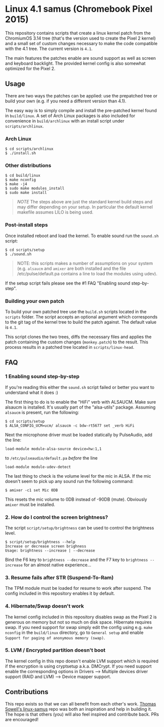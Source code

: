 # Linux 4.1 samus (Chromebook Pixel 2015)

This repository contains scripts that create a linux kernel patch from the
ChromiumOS 3.14 tree (that's the version used to create the Pixel 2 kernel)
and a small set of custom changes necessary to make the code compatible
with the 4.1 tree. The current version is `4.1`.

The main features the patches enable are sound support as well as screen and
keyboard backlight. The provided kernel config is also somewhat optimized
for the Pixel 2.

## Usage

There are two ways the patches can be applied: use the prepatched tree
or build your own (e.g. if you need a different version than 4.1).

The easy way is to simply compile and install the pre-patched kernel found in
`build/linux`. A set of Arch Linux packages is also included for convenience
in `build/archlinux` with an install script under `scripts/archlinux`.

### Arch Linux
```
$ cd scripts/archlinux
$ ./install.sh
```
### Other distributions
```
$ cd build/linux
$ make nconfig
$ make -j4
$ sudo make modules_install
$ sudo make install
```
> *NOTE* The steps above are just the standard kernel build steps and may
> differ depending on your setup. In particular the default kernel makefile
> assumes LILO is being used.

### Post-install steps

Once installed reboot and load the kernel. To enable sound run the `sound.sh`
script:
```
$ cd scripts/setup
$ ./sound.sh
```
> NOTE: this scripts makes a number of assumptions on your system (e.g.
> `alsaucm` and `amixer` are both installed and the file
> /etc/pulse/default.pa contains a line to load the modules using udev).

If the setup script fails please see the #1 FAQ "Enabling sound step-by-step".

### Building your own patch

To build your own patched tree use the `build.sh` scripts located in the
`scripts` folder. The script accepts an optional argument which corresponds 
to the git tag of the kernel tree to build the patch against. The default
value is `4.1`.

This script clones the two trees, diffs the necessary files and applies the
patch containing the custom changes (`monkey.patch`) to the result. This
process results in a patched tree located in `scripts/linux-head`.

## FAQ

### 1  Enabling sound step-by-step

If you're reading this either the `sound.sh` script failed or better you want to
understand what it does :)

The first thing to do is to enable the "HiFi" verb with ALSAUCM. Make sure
alsaucm is installed. It's usually part of the "alsa-utils" package. Assuming
`alsaucm` is present, run the following:
```
$ cd scripts/setup
$ ALSA_CONFIG_UCM=ucm/ alsaucm -c bdw-rt5677 set _verb HiFi
```

Next the microphone driver must be loaded statically by PulseAudio, add the
line:
```
load-module module-alsa-source device=hw:1,1
```
to `/etc/pulseaudio/default.pa` *before* the line
```
load-module module-udev-detect
```

The last thing to check is the volume level for the mic in ALSA. If the mic
doesn't seem to pick up any sound run the following command:
```
$ amixer -c1 set Mic 0DB
```
This resets the mic volume to 0DB instead of -90DB (mute). Obviously `amixer`
must be installed.

### 2. How do I control the screen brightness?

The script `script/setup/brightness` can be used to control the brightness level.
```
$ script/setup/brightness --help
Increase or decrease screen brighness
Usage: brightness --increase | --decrease
```
Bind the F6 key to `brightness --decrease` and the F7 key to `brightness --increase` for
an almost native experience...

### 3. Resume fails after STR (Suspend-To-Ram)

The TPM module must be loaded for resume to work after suspend. The config
included in this repository enables it by default.

### 4. Hibernate/Swap doesn't work

The kernel config included in this repository disables swap as the Pixel 2
is generous on memory but not so much on disk space. Hibernate requires
swap. If you need support for swap simply edit the config using e.g.
`make nconfig` in the `build/linux` directory, go to `General setup` and
enable `Support for paging of anonymous memory (swap)`.

### 5. LVM / Encrypted partition doesn't boot

The kernel config in this repo doesn't enable LVM support which is required
if the encryption is using cryptsetup a.k.a. DMCrypt.
If you need support enable the corresponding options in Drivers -->
Multiple devices driver support (RAID and LVM) --> Device mapper support.

## Contributions

This repo exists so that we can all benefit from each other's work.
[Thomas Sowell's linux-samus](https://github.com/tsowell/linux-samus) repo
was both an inspiration and help in building it. The hope is that others
(you) will also feel inspired and contribute back. PRs are encouraged!


